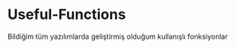 Useful-Functions
================

Bildiğim tüm yazılımlarda geliştirmiş olduğum kullanışlı fonksiyonlar
